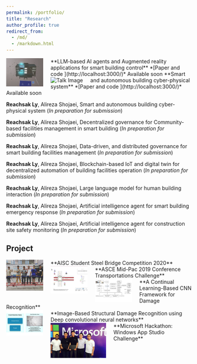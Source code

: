 ```yaml
---
permalink: /portfolio/
title: "Research"
author_profile: true
redirect_from: 
  - /md/
  - /markdown.html
---
```



<img src="/images/AR.png" alt="Talk Image" style="float: left; margin-right: 20px; max-width: 100px;">
**LLM-based AI agents and Augmented reality applications for smart building control**
*[Paper and code ](http://localhost:3000/)* Available soon


<img src="/images/robot.png" alt="Talk Image" style="float: left; margin-right: 20px; max-width: 100px;">
**Smart and autonomous building cyber-physical system**
*[Paper and code ](http://localhost:3000/)* Available soon



**Reachsak Ly**, Alireza Shojaei, Smart and autonomous building cyber-physical system (*In preparation for submission*)

**Reachsak Ly**, Alireza Shojaei, Decentralized governance for Community-based facilities management in smart building (*In preparation for submission*)

**Reachsak Ly**, Alireza Shojaei, Data-driven, and distributed governance for smart building facilities management (*In preparation for submission*)

**Reachsak Ly**, Alireza Shojaei, Blockchain-based IoT and digital twin for decentralized automation of building facilities operation (*In preparation for submission*)

**Reachsak Ly**, Alireza Shojaei, Large language model for human building interaction (*In preparation for submission*)

**Reachsak Ly**, Alireza Shojaei, Artificial intelligence agent for smart building emergency response (*In preparation for submission*)

**Reachsak Ly**, Alireza Shojaei, Artificial intelligence agent for construction site safety monitoring (*In preparation for submission*)


## Project
<img src="/images/steelbridge.png" alt="Talk Image" style="float: left; margin-right: 20px; max-width: 100px;">
**AISC Student Steel Bridge Competition 2020**<br>







<img src="/images/midpac2019.png" alt="Talk Image" style="float: left; margin-right: 20px; max-width: 100px;">
**ASCE Mid-Pac 2019 Conference Transportations Challenge**<br>








<img src="/images/cd.png" alt="Talk Image" style="float: left; margin-right: 20px; max-width: 100px;">
**A Continual Learning-Based CNN Framework for Damage Recognition**<br>








<img src="/images/crack.png" alt="Talk Image" style="float: left; margin-right: 20px; max-width: 100px;">
**Image-Based Structural Damage Recognition using Deep convolutional neural networks**<br>










<img src="/images/microsoft.png" alt="Talk Image" style="float: left; margin-right: 20px; max-width: 150px;">
**Microsoft Hackathon: Windows App Studio Challenge**<br>

